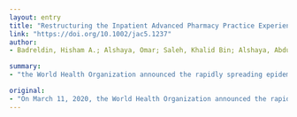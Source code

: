 ```yaml
---
layout: entry
title: "Restructuring the Inpatient Advanced Pharmacy Practice Experience to Reduce the Risk of Contracting COVID-19: Lessons from Saudi Arabia"
link: "https://doi.org/10.1002/jac5.1237"
author:
- Badreldin, Hisham A.; Alshaya, Omar; Saleh, Khalid Bin; Alshaya, Abdulrahman I.

summary:
- "the World Health Organization announced the rapidly spreading epidemic of the coronavirus pandemic. Many hospitals instructed the health profession's schools to restrict or prevent the presence of their students and interns in their hospitals in an effort to limit the spread of the virus. In this paper, we present the experience of four faculty preceptors in restructuring the Advanced Pharmacy Practice Experience in different clinical settings. This experience could provide guidance and insights for other pharmacy schools dealing with this issue. Almost all countries started to take proactive precautionary measures to reduce the risk of COVID-19 epidemic. The World Health Organisation announced the rapid spread."

original:
- "On March 11, 2020, the World Health Organization announced the rapidly spreading epidemic of the coronavirus (COVID-19) pandemic. Almost all countries started to take proactive precautionary measures to reduce the risk of contracting the virus. The education sector, including pharmacy education, has been drastically impacted by this pandemic. During the outbreak, many hospitals instructed the health profession's schools to restrict or prevent the presence of their students and interns in their hospitals in an effort to limit the spread of the virus. Constraining the presence of interns in the affiliated hospital has impacted the integrity of delivering the learning outcomes of each clinical rotation. In this paper, we present the experience of four faculty preceptors in restructuring the Advanced Pharmacy Practice Experience in different clinical settings, including critical care, infectious diseases, cardiology, and internal medicine, in order to reduce the risk of contracting COVID-19 at a large academic medical institution in Saudi Arabia. We believe that this experience could provide guidance and insights for other pharmacy schools dealing with this issue during this global pandemic. This article is protected by copyright. All rights reserved."
---
```


